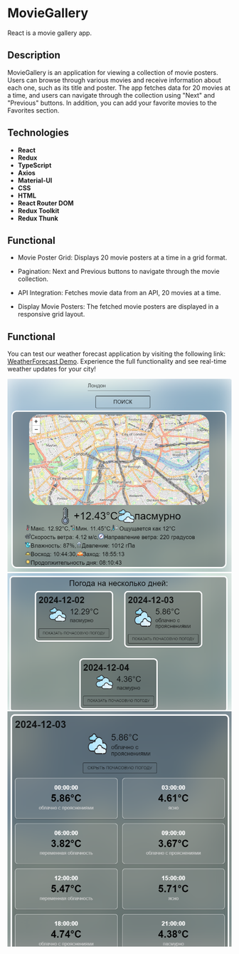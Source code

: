 # MovieGallery
React is a movie gallery app.

## Description
MovieGallery is an application for viewing a collection of movie posters. Users can browse through various movies and receive information about each one, such as its title and poster. The app fetches data for 20 movies at a time, and users can navigate through the collection using "Next" and "Previous" buttons. In addition, you can add your favorite movies to the Favorites section.

## Technologies 
- **React**
- **Redux**
- **TypeScript**
- **Axios**
- **Material-UI**
- **CSS**
- **HTML**
- **React Router DOM**
- **Redux Toolkit**
- **Redux Thunk**

  
## Functional

- Movie Poster Grid: Displays 20 movie posters at a time in a grid format.

- Pagination: Next and Previous buttons to navigate through the movie collection.

- API Integration: Fetches movie data from an API, 20 movies at a time.

- Display Movie Posters: The fetched movie posters are displayed in a responsive grid layout.



## Functional
You can test our weather forecast application by visiting the following link: [WeatherForecast Demo](https://alexeypiskunovich.github.io/Films/).
Experience the full functionality and see real-time weather updates for your city!

<img src="https://github.com/alexeypiskunovich/Weather/blob/main/Screenshot/2024-12-02_01-11-16.png" width="800">
<img src="https://github.com/alexeypiskunovich/Weather/blob/main/Screenshot/2024-12-02_01-13-22.png" width="800">
<img src="https://github.com/alexeypiskunovich/Weather/blob/main/Screenshot/2024-12-02_01-15-26.png" width="800">









